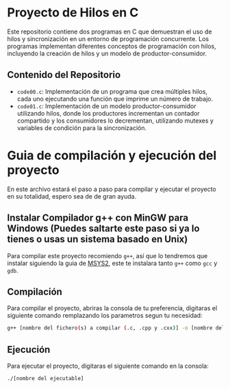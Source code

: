 # Proyecto de Hilos en C

Este repositorio contiene dos programas en C que demuestran el uso de hilos y sincronización en un entorno de programación concurrente. Los programas implementan diferentes conceptos de programación con hilos, incluyendo la creación de hilos y un modelo de productor-consumidor.

## Contenido del Repositorio

- `code00.c`: Implementación de un programa que crea múltiples hilos, cada uno ejecutando una función que imprime un número de trabajo.
- `code01.c`: Implementación de un modelo productor-consumidor utilizando hilos, donde los productores incrementan un contador compartido y los consumidores lo decrementan, utilizando mutexes y variables de condición para la sincronización.

# Guia de compilación y ejecución del proyecto
En este archivo estará el paso a paso para compilar y ejecutar el proyecto en su totalidad, espero sea de de gran ayuda.


## Instalar Compilador g++ con MinGW para Windows (Puedes saltarte este paso si ya lo tienes o usas un sistema basado en Unix)
Para compilar este proyecto recomiendo `g++`, así que lo tendremos que instalar siguiendo la guia de [MSYS2](https://www.msys2.org/), este te instalara tanto `g++` como `gcc` y `gdb`.


## Compilación
Para compilar el proyecto, abriras la consola de tu preferencia, digitaras el siguiente comando remplazando los parametros segun tu necesidad:

```bash
g++ [nombre del fichero(s) a compilar (.c, .cpp y .cxx)] -o [nombre del ejecutable]
```

## Ejecución
Para ejecutar el proyecto, digitaras el siguiente comando en la consola:

```bash
./[nombre del ejecutable] 
```

